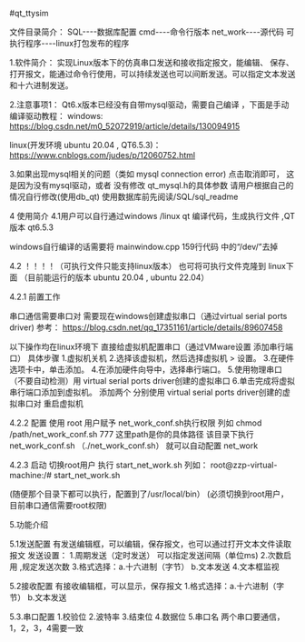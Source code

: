#qt_ttysim

文件目录简介：
SQL----数据库配置
cmd----命令行版本
net_work----源代码
可执行程序----linux打包发布的程序


1.软件简介：
实现Linux版本下的仿真串口发送和接收指定报文，能编辑、 保存、打开报文，能通过命令行使用，可以持续发送也可以间断发送。可以指定文本发送和十六进制发送。


2.注意事项1：
Qt6.x版本已经没有自带mysql驱动，需要自己编译 ，下面是手动编译驱动教程：
windows:
https://blog.csdn.net/m0_52072919/article/details/130094915

linux(开发环境 ubuntu 20.04 , QT6.5.3)：
https://www.cnblogs.com/judes/p/12060752.html

3.如果出现mysql相关的问题（类如 mysql connection error) 点击取消即可， 这是因为没有mysql驱动，或者 没有修改 qt_mysql.h的具体参数
请用户根据自己的情况自行修改(使用db_qt)  使用数据库前先阅读/SQL/sql_readme

4
使用简介
4.1用户可以自行通过windows /linux qt 编译代码，生成执行文件 ,QT版本 qt6.5.3

windows自行编译的话需要将 mainwindow.cpp 159行代码 中的“/dev/”去掉


4.2 ！！！！（可执行文件只能支持linux版本）
也可将可执行文件克隆到 linux下面 （目前能运行的版本 ubuntu 20.04   , ubuntu 22.04）


4.2.1 前置工作 

串口通信需要串口对
需要现在windows创建虚拟串口（通过virtual serial ports driver)
参考：
https://blog.csdn.net/qq_17351161/article/details/89607458


以下操作均在linux环境下
直接给虚拟机配置串口（通过VMware设置 添加串行端口）
具体步骤
1.虚拟机关机 
2.选择该虚拟机，然后选择虚拟机 > 设置。
3.在硬件选项卡中，单击添加。
4.在添加硬件向导中，选择串行端口。
5.使用物理串口（不要自动检测）用 virtual serial ports driver创建的虚拟串口
6.单击完成将虚拟串行端口添加到虚拟机。
添加两个 分别使用 virtual serial ports driver创建的虚拟串口对
重启虚拟机

4.2.2 配置
使用 root 用户赋予 net_work_conf.sh执行权限
列如  chmod /path/net_work_conf.sh 777 
这里path是你的具体路径
该目录下执行 net_work_conf.sh （./net_work_conf.sh） 就可以自动配置 net_work 

4.2.3 启动
切换root用户 执行 start_net_work.sh 
列如：
root@zzp-virtual-machine:/# start_net_work.sh

(随便那个目录下都可以执行，配置到了/usr/local/bin）
(必须切换到root用户， 目前串口通信需要root权限)

5.功能介绍

5.1发送配置
有发送编辑框，可以编辑，保存报文，也可以通过打开文本文件读取报文
发送设置：
1.周期发送（定时发送） 可以指定发送间隔（单位ms)
2.次数启用 ,规定发送次数
3.格式选择：a.十六进制（字节） b.文本发送
4.文本框监视


5.2接收配置
有接收编辑框，可以显示，保存报文
1.格式选择：a.十六进制（字节） b.文本发送



5.3.串口配置
1.校验位
2.波特率
3.结束位
4.数据位
5.串口名
两个串口要通信，1，2，3，4需要一致


